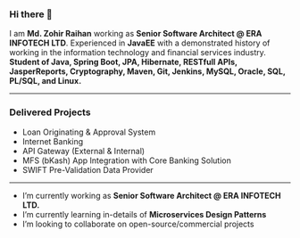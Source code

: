 ### Hi there 👋

I am **Md. Zohir Raihan** working as **Senior Software Architect @ ERA INFOTECH LTD**. Experienced in **JavaEE** with a demonstrated history of working in the information technology and financial services industry. **Student of Java, Spring Boot, JPA, Hibernate, RESTfull APIs, JasperReports, Cryptography, Maven, Git, Jenkins, MySQL, Oracle, SQL, PL/SQL, and Linux.**

---

### Delivered Projects
- Loan Originating & Approval System
- Internet Banking
- API Gateway (External & Internal)
- MFS (bKash) App Integration with Core Banking Solution
- SWIFT Pre-Validation Data Provider

---

- I’m currently working as **Senior Software Architect @ ERA INFOTECH LTD.**
- I’m currently learning in-details of **Microservices Design Patterns**
- I’m looking to collaborate on open-source/commercial projects

<!--
**raihanzohir/raihanzohir** is a ✨ _special_ ✨ repository because its `README.md` (this file) appears on your GitHub profile.

Here are some ideas to get you started:

- I’m currently working at **ERA INFOTECH LTD** 
- 🌱 I’m currently learning ...
- 👯 I’m looking to collaborate on ...
- 🤔 I’m looking for help with ...
- 💬 Ask me about ...
- 📫 How to reach me: ...
- 😄 Pronouns: ...
- ⚡ Fun fact: ...
-->
